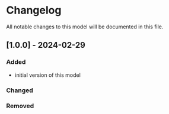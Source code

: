 # Changelog
All notable changes to this model will be documented in this file.

## [1.0.0] - 2024-02-29

### Added
- initial version of this model

### Changed

### Removed
